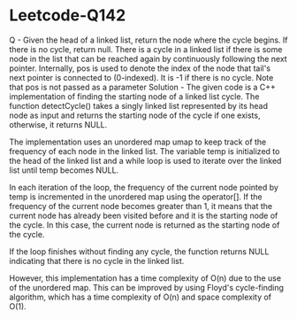# Leetcode-Q142
Q - Given the head of a linked list, return the node where the cycle begins. If there is no cycle, return null.
There is a cycle in a linked list if there is some node in the list that can be reached again by continuously following the next pointer. Internally, pos is used to denote the index of the node that tail's next pointer is connected to (0-indexed). It is -1 if there is no cycle. Note that pos is not passed as a parameter
Solution - 
The given code is a C++ implementation of finding the starting node of a linked list cycle. The function detectCycle() takes a singly linked list represented by its head node as input and returns the starting node of the cycle if one exists, otherwise, it returns NULL.

The implementation uses an unordered map umap to keep track of the frequency of each node in the linked list. The variable temp is initialized to the head of the linked list and a while loop is used to iterate over the linked list until temp becomes NULL.

In each iteration of the loop, the frequency of the current node pointed by temp is incremented in the unordered map using the operator[]. If the frequency of the current node becomes greater than 1, it means that the current node has already been visited before and it is the starting node of the cycle. In this case, the current node is returned as the starting node of the cycle.

If the loop finishes without finding any cycle, the function returns NULL indicating that there is no cycle in the linked list.

However, this implementation has a time complexity of O(n) due to the use of the unordered map. This can be improved by using Floyd's cycle-finding algorithm, which has a time complexity of O(n) and space complexity of O(1).

